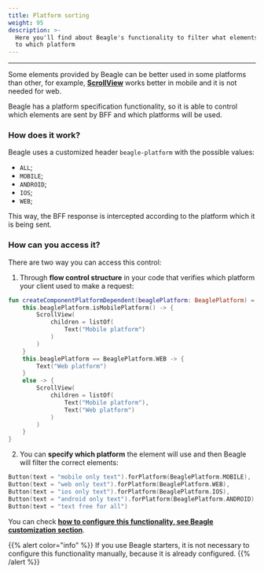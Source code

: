 ```yaml
---
title: Platform sorting
weight: 95
description: >-
  Here you'll find about Beagle's functionality to filter what elements are sent
  to which platform
---
```


---

Some elements provided by Beagle can be better used in some platforms than other, for example, [**ScrollView**](https://docs.usebeagle.io/v/v1.0-en/api/components/layout/scrollview) works better in mobile and it is not needed for web. 

Beagle has a platform specification functionality, so it is able to control which elements are sent by BFF and which platforms will be used. 

### How does it work? 

Beagle uses a customized header `beagle-platform` with the possible values: 

* `ALL`;
* `MOBILE`;
* `ANDROID`;
* `IOS`;
* `WEB`;

This way, the BFF response is intercepted according to the platform which it is being sent. 

### How can you access it? 

There are two way you can access this control: 

1. Through **flow control structure** in your code that verifies which platform your client used to make a request: 

```kotlin
fun createComponentPlatformDependent(beaglePlatform: BeaglePlatform) = when {
    this.beaglePlatform.isMobilePlatform() -> {
        ScrollView(
            children = listOf(
                Text("Mobile platform")
            )
        )
    }
    this.beaglePlatform == BeaglePlatform.WEB -> {
        Text("Web platform")
    }
    else -> {
        ScrollView(
            children = listOf(
                Text("Mobile platform"),
                Text("Web platform")
            )
        )
    }
}
```

 2. You can **specify which platform** the element will use and then Beagle will filter the correct elements: 

```kotlin
Button(text = "mobile only text").forPlatform(BeaglePlatform.MOBILE),
Button(text = "web only text").forPlatform(BeaglePlatform.WEB),
Button(text = "ios only text").forPlatform(BeaglePlatform.IOS),
Button(text = "android only text").forPlatform(BeaglePlatform.ANDROID),
Button(text = "text free for all")
```

You can check [**how to configure this functionality, see Beagle customization section**](https://docs.usebeagle.io/v/v1.0-en/resources/customization/beagle-for-backend).  

{{% alert color="info" %}}
If you use Beagle starters, it is not necessary to configure this functionality manually, because it is already configured.
{{% /alert %}}
